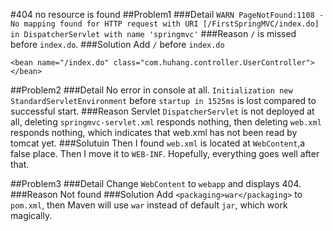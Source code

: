 #404 no resource is found
##Problem1
###Detail
`
WARN PageNotFound:1108 - No mapping found for HTTP request with URI [/FirstSpringMVC/index.do] in DispatcherServlet with name 'springmvc'
`
###Reason
`/` is missed before `index.do`.
###Solution
Add `/` before `index.do`
```
<bean name="/index.do" class="com.huhang.controller.UserController"></bean>
```
##Problem2
###Detail
No error in console at all.
`Initialization new StandardServletEnvironment` before `startup in 1525ms` is lost compared to successful start.
###Reason
Servlet `DispatcherServlet` is not deployed at all, deleting `springmvc-servlet.xml` responds nothing, then deleting `web.xml` responds nothing, which indicates that web.xml has not been read by tomcat yet.
###Solutuin
Then I found `web.xml` is located at `WebContent`,a false place. Then I move it to `WEB-INF`. Hopefully, everything goes well after that.

##Problem3
###Detail
Change `WebContent` to `webapp` and displays 404.
###Reason
Not found
###Solution
Add `<packaging>war</packaging>` to `pom.xml`, then Maven will use `war` instead of default `jar`, which work magically.